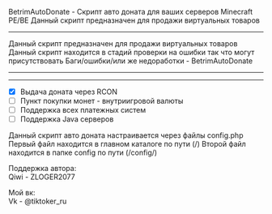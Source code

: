 BetrimAutoDonate - Скрипт авто доната для ваших серверов Minecraft PE/BE
Данный скрипт предназначен для продажи виртуальных товаров

-------------

Данный скрипт предназначен для продажи виртуальных товаров                                                                                    
Данный скрипт находится в стадий проверки на ошибки так что могут присутствовать 
Баги/ошибки/или же недоработки - BetrimAutoDonate

-------------



-------------

- [x] Выдача доната через RCON
- [ ] Пункт покупки монет - внутриигровой валюты
- [ ] Поддержка всех платежных систем
- [ ] Поддержка Java серверов
                                        
Данный скрипт авто доната настраивается через файлы config.php 
Первый файл находится в главном каталоге по пути (/)
Второй файл находится в папке config по пути (/config/)

Поддержка автора:                                                                                   
 Qiwi - ZLOGER2077                                                                                                                                   

Мой вк:                                                                                                     
 Vk - @tiktoker_ru
